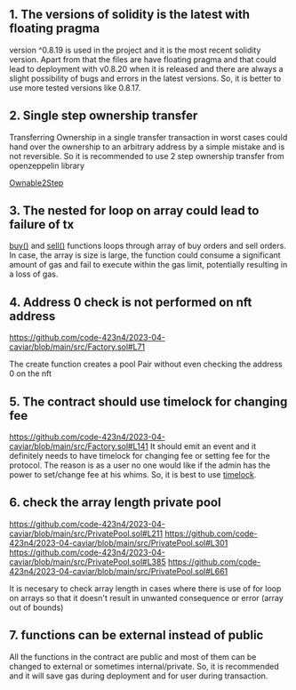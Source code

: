 ## 1. The versions of solidity is the latest with floating pragma
version ^0.8.19 is used in the project and it is the most recent solidity version. Apart from that the files are have floating pragma and that could lead to deployment with v0.8.20 when it is released and there are always a slight possibility of bugs and errors in the latest versions. So, it is better to use more tested versions like 0.8.17.

## 2. Single step ownership transfer

Transferring Ownership in a single transfer transaction in worst cases could hand over the ownership to an arbitrary address by a simple mistake and is not reversible. So it is recommended to use 2 step ownership transfer from openzeppelin library

[Ownable2Step](https://github.com/OpenZeppelin/openzeppelin-contracts/blob/master/contracts/access/Ownable2Step.sol)


## 3. The nested for loop on array could lead to failure of tx
[buy()](https://github.com/code-423n4/2023-04-caviar/blob/main/src/EthRouter.sol#L99) and [sell()](https://github.com/code-423n4/2023-04-caviar/blob/main/src/EthRouter.sol#L152) functions loops through array of buy orders and sell orders. In case, the array is size is large, the function could consume a significant amount of gas and fail to execute within the gas limit, potentially resulting in a loss of gas.

## 4. Address 0 check is not performed on nft address
https://github.com/code-423n4/2023-04-caviar/blob/main/src/Factory.sol#L71

The create function creates a pool Pair without even checking the address 0 on the nft

## 5. The contract should use timelock for changing fee
https://github.com/code-423n4/2023-04-caviar/blob/main/src/Factory.sol#L141
It should emit an event and it definitely needs to have timelock for changing fee or setting fee for the protocol. The reason is as a user no one would like if the admin has the power to set/change fee at his whims. So, it is best to use [timelock](https://github.com/OpenZeppelin/openzeppelin-contracts/blob/master/contracts/governance/TimelockController.sol). 

## 6. check the array length private pool
https://github.com/code-423n4/2023-04-caviar/blob/main/src/PrivatePool.sol#L211
https://github.com/code-423n4/2023-04-caviar/blob/main/src/PrivatePool.sol#L301
https://github.com/code-423n4/2023-04-caviar/blob/main/src/PrivatePool.sol#L385
https://github.com/code-423n4/2023-04-caviar/blob/main/src/PrivatePool.sol#L661

It is necesary to check array length in cases where there is use of for loop on arrays so that it doesn't result in unwanted consequence or error (array out of bounds)

## 7. functions can be external instead of public
All the functions in the contract are public and most of them can be changed to external or sometimes internal/private. So, it is recommended and it will save gas during deployment and for user during transaction.